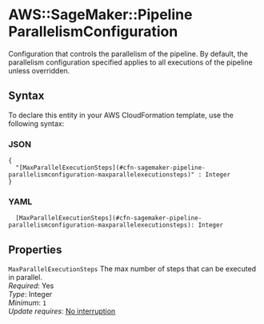# AWS::SageMaker::Pipeline ParallelismConfiguration<a name="aws-properties-sagemaker-pipeline-parallelismconfiguration"></a>

Configuration that controls the parallelism of the pipeline\. By default, the parallelism configuration specified applies to all executions of the pipeline unless overridden\.

## Syntax<a name="aws-properties-sagemaker-pipeline-parallelismconfiguration-syntax"></a>

To declare this entity in your AWS CloudFormation template, use the following syntax:

### JSON<a name="aws-properties-sagemaker-pipeline-parallelismconfiguration-syntax.json"></a>

```
{
  "[MaxParallelExecutionSteps](#cfn-sagemaker-pipeline-parallelismconfiguration-maxparallelexecutionsteps)" : Integer
}
```

### YAML<a name="aws-properties-sagemaker-pipeline-parallelismconfiguration-syntax.yaml"></a>

```
  [MaxParallelExecutionSteps](#cfn-sagemaker-pipeline-parallelismconfiguration-maxparallelexecutionsteps): Integer
```

## Properties<a name="aws-properties-sagemaker-pipeline-parallelismconfiguration-properties"></a>

`MaxParallelExecutionSteps` <a name="cfn-sagemaker-pipeline-parallelismconfiguration-maxparallelexecutionsteps"></a>
The max number of steps that can be executed in parallel\.  
_Required_: Yes  
_Type_: Integer  
_Minimum_: `1`  
_Update requires_: [No interruption](https://docs.aws.amazon.com/AWSCloudFormation/latest/UserGuide/using-cfn-updating-stacks-update-behaviors.html#update-no-interrupt)
